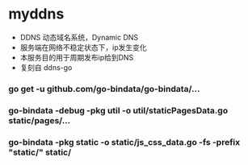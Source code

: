 # myddns
- DDNS 动态域名系统，Dynamic DNS
- 服务端在网络不稳定状态下，ip发生变化
- 本服务目的用于周期发布ip给到DNS
- 复刻自 ddns-go


### go get -u github.com/go-bindata/go-bindata/...
### go-bindata -debug -pkg util -o util/staticPagesData.go static/pages/...
### go-bindata -pkg static -o static/js_css_data.go -fs -prefix "static/" static/